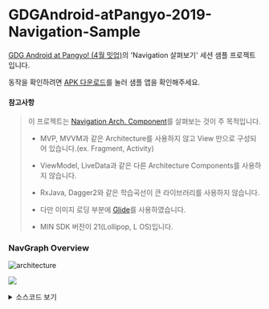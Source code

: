 # GDGAndroid-atPangyo-2019-Navigation-Sample

[GDG Android at Pangyo! (4월 밋업)](https://www.festa.io/events/251)의 'Navigation 살펴보기' 세션 샘플 프로젝트입니다.

동작을 확인하려면 [APK 다운로드](https://github.com/fornewid/GDGAndroid-atPangyo-2019-Navigation-Sample/releases/download/sample_1.1/GDG-Navigation-Sample_1.1.apk)를 눌러 샘플 앱을 확인해주세요.

#### 참고사항

> 이 프로젝트는 [Navigation Arch. Component](https://developer.android.com/guide/navigation)를 살펴보는 것이 주 목적입니다.
>
> - MVP, MVVM과 같은 Architecture를 사용하지 않고 View 만으로 구성되어 있습니다.(ex. Fragment, Activity)
>
> - ViewModel, LiveData과 같은 다른 Architecture Components를 사용하지 않습니다.
>
> - RxJava, Dagger2와 같은 학습곡선이 큰 라이브러리를 사용하지 않습니다.
>
> - 다만 이미지 로딩 부분에 [Glide](https://github.com/bumptech/glide)를 사용하였습니다.
>
> - MIN SDK 버전이 21(Lollipop, L OS)입니다.

### NavGraph Overview

![architecture](https://github.com/fornewid/GDGAndroid-atPangyo-2019-Navigation-Sample/blob/master/screens/00_nav_graph.jpeg?raw=true)

![](https://github.com/fornewid/GDGAndroid-atPangyo-2019-Navigation-Sample/blob/master/screens/00_nav_graph_mermaid.png?raw=true)

<details><summary>소스코드 보기</summary><p>

_Made by [mermaid](https://mermaidjs.github.io/)_
```
graph TD
subgraph nav_graph
   Splash(SplashFragment)
   Login(LoginFragment)
   Home(HomeFragment)

   subgraph nav_graph_home
      Main(MainFragment)
      Bookmark(BookmarkFragment)
   end

   Detail(DetailFragment)
   Settings(SettingsFragment)
   Web(WebActivity)
   Dialog(LoginConfirmDialogFragment)

  subgraph nav_graph_profile
     Profile(ProfileFragment)
  end
end

Shortcut --> Splash
Splash --> |Pop| Login
Splash --> |Pop| Home
Login --> |Pop| Home
Home --> |header| Profile
Home --> |tab| Main
Home --> |tab| Bookmark
Home --> |tab| Settings
Home --> |tab| Web
Main --> Detail
Bookmark --> Detail
Dialog --> Login
```
</p>
</details>
